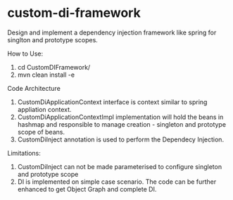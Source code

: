 # custom-di-framework

Design and implement a dependency injection framework like spring for singlton and prototype scopes.

How to Use:

1. cd CustomDIFramework/
2. mvn clean install -e

Code Architecture

1. CustomDiApplicationContext interface is context similar to spring appliation context.
2. CustomDiApplicationContextImpl implementation will hold the beans in hashmap and responsible to manage
   creation - singleton and prototype scope of beans.
3. CustomDiInject annotation is used to perform the Dependecy Injection.

Limitations:

1. CustomDiInject can not be made parameterised to configure singleton and prototype scope
2. DI is implemented on simple case scenario. The code can be further enhanced to get Object Graph and complete DI.
